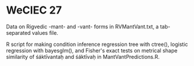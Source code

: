 # WeCIEC 27

Data on Rigvedic -mant- and -vant- forms in RVMantVant.txt, a tab-separated values file.

R script for making condition inference regression tree with ctree(), logistic regression with bayesglm(), and Fisher's exact tests on metrical shape similarity of śáktīvantaḥ and śáktīvaḥ in MantVantPredictions.R.